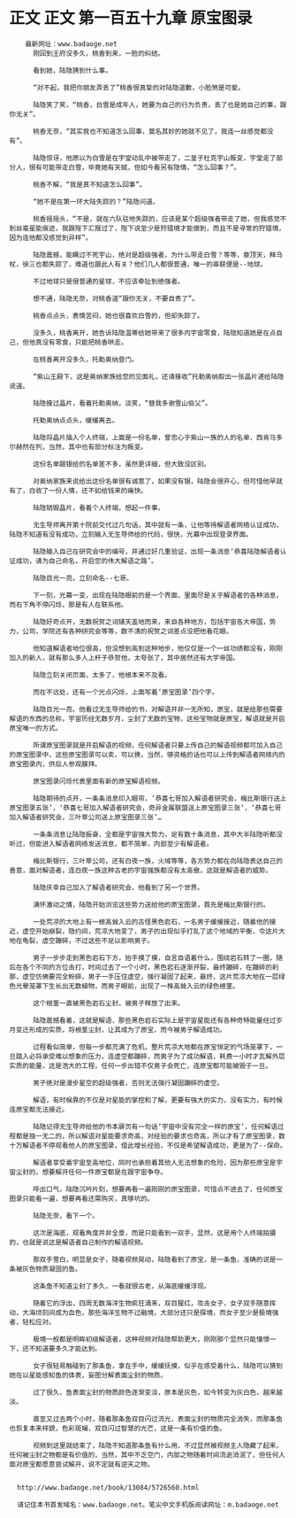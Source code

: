 # 正文 正文 第一百五十九章 原宝图录
        最新网址：www.badaoge.net
          刚回到王府没多久，桃香到来，一脸的纠结。
      
          看到她，陆隐猜到什么事。
      
          “对不起，我把你朋友弄丢了”桃香很真挚的对陆隐道歉，小脸煞是可爱。
      
          陆隐笑了笑，“桃香，白雪是成年人，她要为自己的行为负责，丢了也是她自己的事，跟你无关”。
      
          桃香无奈，“其实我也不知道怎么回事，莫名其妙的她就不见了，我连一丝感觉都没有”。
      
          陆隐惊讶，他原以为白雪是在宇堂动乱中被带走了，二皇子杜克宇山叛变，宇堂走了部分人，很有可能带走白雪，毕竟她有天赋，但如今看另有隐情，“怎么回事？”。
      
          桃香不解，“我是真不知道怎么回事”。
      
          “她不是在第一环大陆失踪的？”陆隐问道。
      
          桃香摇摇头，“不是，就在六队驻地失踪的，应该是某个超级强者带走了她，但我感觉不到丝毫星能痕迹，我跟陛下汇报过了，陛下说至少是狩猎境才能做到，而且不是寻常的狩猎境，因为连他都没感觉到异样”。
      
          陆隐震撼，能瞒过不死宇山，绝对是超级强者，为什么带走白雪？等等，章顶天，释乌杖，徐三也都失踪了，难道也跟此人有关？他们几人都很普通，唯一的串联便是--地球。
      
          不过地球只是很普通的星球，不应该牵扯到绝强者。
      
          想不通，陆隐无奈，对桃香道“跟你无关，不要自责了”。
      
          桃香点点头，表情苦闷，她也很喜欢白雪的，但却失踪了。
      
          没多久，桃香离开，她告诉陆隐温蒂给她带来了很多内宇宙零食，陆隐知道她是在点自己，但他真没有零食，只能把桃香哄走。
      
          在桃香离开没多久，托勒奥纳登门。
      
          “紫山王殿下，这是奥纳家族给您的见面礼，还请接收”托勒奥纳取出一张晶片递给陆隐说道。
      
          陆隐接过晶片，看着托勒奥纳，淡笑，“替我多谢雪山伯父”。
      
          托勒奥纳点点头，缓缓离去。
      
          陆隐将晶片插入个人终端，上面是一份名单，曾忠心于紫山一族的人的名单，西肯马多尔赫然在列，当然，其中也有部分标注为叛变。
      
          这份名单跟银给的名单差不多，虽然更详细，但大致没区别。
      
          对奥纳家族来说给出这份名单很有诚意了，如果没有银，陆隐会很开心，但可惜他早就有了，白收了一份人情，还不如给钱来的痛快。
      
          陆隐销毁晶片，看着个人终端，想起一件事。
      
          无生导师离开第十院前交代过几句话，其中就有一条，让他等待解语者网络认证成功，陆隐不知道有没有成功，立刻输入无生导师给的代码，很快，光幕中出现登录界面。
      
          陆隐输入自己在研究会中的编号，并通过好几重验证，出现一条消息‘恭喜陆隐解语者认证成功，请为自己命名，开启您的伟大解语之路’。
      
          陆隐目光一亮，立刻命名--七哥。
      
          下一刻，光幕一变，出现在陆隐眼前的是一个界面，里面尽是关于解语者的各种消息，而右下角不停闪烁，那是有人在联系他。
      
          陆隐好奇点开，无数祝贺之词铺天盖地而来，来自各种地方，包括宇宙各大帝国，势力，公司，学院还有各种研究会等等，数不清的祝贺之词差点没把他看花眼。
      
          他知道解语者地位很高，但没想到高到这种地步，他仅仅是一个一丝功绩都没有，刚刚加入的新人，就有那么多人上杆子恭贺他，太夸张了，其中居然还有大宇帝国。
      
          陆隐立刻关闭页面，太多了，他根本来不及看。
      
          而在不远处，还有一个光点闪烁，上面写着‘原宝图录’四个字。
      
          陆隐目光一亮，他看过无生导师给的书，对解语并非一无所知，原宝，就是给那些需要解语的东西的总称，宇宙历经无数岁月，尘封了无数的宝物，这些宝物就是原宝，解语就是开启原宝唯一的方式。
      
          所谓原宝图录就是开启解语的视频，任何解语者只要上传自己的解语视频都可加入自己的原宝图录中，这些原宝图录可以卖，可以换，当然，够资格的话也可以上传到解语者网络内的原宝图录内，供后人参观膜拜。
      
          原宝图录闪烁代表里面有新的原宝解语视频。
      
          陆隐期待的点开，一条条消息印入眼帘，‘恭喜七哥加入解语者研究会，梅比斯银行送上原宝图录五张’，‘恭喜七哥加入解语者研究会，奇异金属联盟送上原宝图录三张’，‘恭喜七哥加入解语者研究会，三叶草公司送上原宝图录三张’…
      
          一条条消息让陆隐振奋，全都是宇宙强大势力，足有数十条消息，其中大半陆隐听都没听过，但能进入解语者网络发送消息，都不简单，内部至少有解语者。
      
          梅比斯银行，三叶草公司，还有白夜一族，火域等等，各方势力都在向陆隐表达自己的善意，面对解语者，连白夜一族这种古老的宇宙强族都没有太高傲，这就是解语者的威势。
      
          陆隐庆幸自己加入了解语者研究会，他看到了另一个世界。
      
          满怀激动之情，陆隐开始浏览这些势力送给他的原宝图录，首先是梅比斯银行的。
      
          一处荒凉的大地上有一根高耸入云的古怪黑色岩石，一名男子缓缓接近，随着他的接近，虚空开始崩裂，隐约间，荒凉大地变了，男子的出现似乎打乱了这个地域的平衡，令这片大地在龟裂，虚空蹦碎，不过这些不足以影响男子。
      
          男子一步步走到黑色岩石下方，抬手摸了摸，自言自语着什么，围绕岩石转了一圈，随后在各个不同的方位击打，时间过去了一个小时，黑色岩石逐渐开裂，最终蹦碎，在蹦碎的刹那，虚空仿佛要完全粉碎，男子一手压住虚空，强行凝固了起来，最终，这片荒凉大地在一层绿色光晕笼罩下生长出无数植物，而男子眼前，出现了一株高耸入云的绿色根茎。
      
          这个根茎一直被黑色岩石尘封，被男子释放了出来。
      
          陆隐震撼看着，这就是解语，那些黑色岩石实际上是宇宙星能还有各种奇特能量经过岁月变迁形成的实质，将根茎尘封，让其成为了原宝，而今被男子解语成功。
      
          过程看似简单，但每一步都充满了危机，整片荒凉大地都在原宝恒定的气场笼罩下，一旦踏入必将承受难以想象的压力，连虚空都蹦碎，而男子为了成功解语，耗费一小时才瓦解外层实质的能量，这是浩大的工程，任何一步出错不仅男子会死亡，连原宝都可能被毁于一旦。
      
          男子绝对是漫步星空的超级强者，否则无法强行凝固蹦碎的虚空。
      
          解语，有时候靠的不仅是对星能的掌控和了解，更要有强大的实力，没有实力，有时候连原宝都无法接近。
      
          陆隐记得无生导师给他的书本扉页有一句话‘宇宙中没有完全一样的原宝’，任何解语过程都是独一无二的，所以解语对星能要求奇高，对经验的要求也奇高，所以才有了原宝图录，数十万解语者不停观看他人的原宝图录，借此增长经验，不仅是希望解语成功，更是为了--保命。
      
          解语者享受着宇宙至高地位，同时也承担着其他人无法想象的危险，因为那些原宝是宇宙尘封的，想要解开任何一件原宝都是在跟宇宙争夺。
      
          呼出口气，陆隐沉吟片刻，想要再看一遍刚刚的原宝图录，可惜点不进去了，任何原宝图录只能看一遍，想要再看还需购买，真够坑的。
      
          陆隐无奈，看下一个。
      
          这次是海底，观看角度并非全景，而是只能看到一双手，显然，这是用个人终端拍摄的，也就是说这是解语者自己制作的解语视频。
      
          那双手雪白，明显是女子，随着视频晃动，陆隐看到了原宝，是一条鱼，准确的说是一条被灰色物质凝固的鱼。
      
          这条鱼不知道尘封了多久，一看就很古老，从海底缓缓浮现。
      
          随着它的浮出，四周无数海洋生物疯狂涌来，双目猩红，攻击女子，女子双手随意挥动，大海顷刻间成为血色，那些海洋生物不过融境，大部分还只是探境，而女子至少是极境强者，轻松应对。
      
          极境一般都是明眸初级解语者，这种视频对陆隐帮助更大，刚刚那个显然只能憧憬一下，还不知道要多久才能达到。
      
          女子很轻易触碰到了那条鱼，拿在手中，缓缓抚摸，似乎在感受着什么，陆隐可以猜到她在以星能感知鱼的体表，妄图分解表面尘封的物质。
      
          过了很久，鱼表面尘封的物质颜色逐渐变淡，原本是灰色，如今转变为灰白色，越来越淡。
      
          直至又过去两个小时，随着那条鱼双目闪过流光，表面尘封的物质完全消失，而那条鱼也恢复本来样貌，色彩斑斓，双目闪过智慧的光芒，这是一条有价值的鱼。
      
          视频到这里就结束了，陆隐不知道那条鱼有什么用，不过显然被视频主人隐藏了起来，任何被尘封之物都是有价值的，当然，其中不乏空门，内部之物随着时间流逝消泯了，但任何人面对原宝都愿意尝试解开，说不定就有逆天之物。
      
      
      http://www.badaoge.net/book/13084/5726560.html
      
      请记住本书首发域名：www.badaoge.net。笔尖中文手机版阅读网址：m.badaoge.net